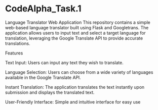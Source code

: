 # CodeAlpha_Task.1
Language Translator Web Application
This repository contains a simple web-based language translator built using Flask and Googletrans. The application allows users to input text and select a target language for translation, leveraging the Google Translate API to provide accurate translations.

Features

Text Input: Users can input any text they wish to translate.

Language Selection: Users can choose from a wide variety of languages available in the Google Translate API.

Instant Translation: The application translates the text instantly upon submission and displays the translated text.

User-Friendly Interface: Simple and intuitive interface for easy use

